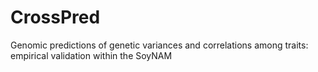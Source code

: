 # CrossPred
 Genomic predictions of genetic variances and correlations among traits: empirical validation within the SoyNAM

